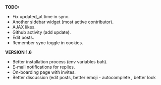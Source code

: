 __TODO:__
 * Fix updated_at time in sync.
 * Another sidebar widget (most active contributor).
 * AJAX likes.
 * Github activity (add update).
 * Edit posts.
 * Remember sync toggle in cookies.

__VERSION 1.6__
 * Better installation process (env variables bah).
 * E-mail notifications for replies.
 * On-boarding page with invites.
 * Better discussion (edit posts, better emoji - autocomplete , better look
